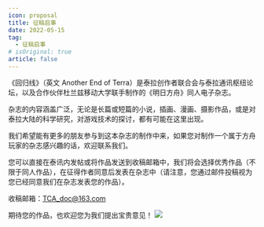 ```yaml
---
icon: proposal
title: 征稿启事
date: 2022-05-15
tag:
  - 征稿启事
# isOriginal: true
article: false
---
```


《回归线》（英文 Another End of Terra）是泰拉创作者联合会与泰拉通讯枢纽论坛，以及合作伙伴杜兰兹移动大学联手制作的《明日方舟》同人电子杂志。

杂志的内容涵盖广泛，无论是长篇或短篇的小说，插画、漫画、摄影作品，或是对泰拉大陆的科学研究，对游戏技术的探讨，都有可能在这里出现。

我们希望能有更多的朋友参与到这本杂志的制作中来，如果您对制作一个属于方舟玩家的杂志感兴趣的话，欢迎联系我们。

您可以直接在泰讯内发帖或将作品发送到收稿邮箱中，我们将会选择优秀作品（不限于同人作品），在征得作者同意后发表在杂志中（请注意，您通过邮件投稿视为您已经同意我们在杂志发表您的作品）。

收稿邮箱：<a href="mailto:TCA_doc@163.com">TCA_doc@163.com</a>

期待您的作品，也欢迎您为我们提出宝贵意见！
![](/eod.png)